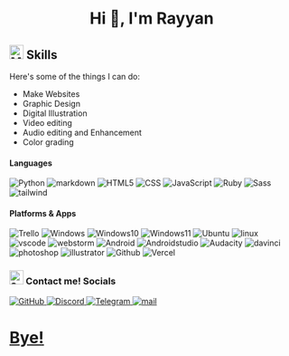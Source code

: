 <h1 align="center">Hi 👋, I'm Rayyan</h1>
<!--
**rayyanmm/rayyanmm** is a ✨ _special_ ✨ repository because its `README.md` (this file) appears on your GitHub profile.
-->

## <img src="https://raw.githubusercontent.com/Tarikul-Islam-Anik/Animated-Fluent-Emojis/master/Emojis/People%20with%20professions/Man%20Technologist%20Light%20Skin%20Tone.png" alt="Man Technologist" width="25" height="25" /> Skills

Here's some of the things I can do:
- Make Websites
- Graphic Design
- Digital Illustration
- Video editing
- Audio editing and Enhancement 
- Color grading

#### Languages
![Python](https://ziadoua.github.io/m3-Markdown-Badges/badges/Python/python2.svg)
![markdown](https://ziadoua.github.io/m3-Markdown-Badges/badges/Markdown/markdown3.svg)
![HTML5](https://ziadoua.github.io/m3-Markdown-Badges/badges/HTML/html3.svg)
![CSS](https://ziadoua.github.io/m3-Markdown-Badges/badges/CSS/css3.svg)
![JavaScript](https://ziadoua.github.io/m3-Markdown-Badges/badges/Javascript/javascript3.svg)
![Ruby](https://ziadoua.github.io/m3-Markdown-Badges/badges/Ruby/ruby3.svg)
![Sass](https://ziadoua.github.io/m3-Markdown-Badges/badges/Sass/sass3.svg)
![tailwind](https://ziadoua.github.io/m3-Markdown-Badges/badges/TailwindCSS/tailwindcss3.svg)


#### Platforms & Apps
![Trello](https://ziadoua.github.io/m3-Markdown-Badges/badges/Trello/trello3.svg)
![Windows](https://ziadoua.github.io/m3-Markdown-Badges/badges/Windows11/windows113.svg)
![Windows10](https://ziadoua.github.io/m3-Markdown-Badges/badges/Windows10/windows103.svg)
![Windows11](https://ziadoua.github.io/m3-Markdown-Badges/badges/Windows11/windows113.svg)
![Ubuntu](https://ziadoua.github.io/m3-Markdown-Badges/badges/Ubuntu/ubuntu3.svg)
![linux](https://ziadoua.github.io/m3-Markdown-Badges/badges/Linux/linux3.svg)
![vscode](https://ziadoua.github.io/m3-Markdown-Badges/badges/VisualStudioCode/visualstudiocode3.svg)
![webstorm](https://ziadoua.github.io/m3-Markdown-Badges/badges/Webstorm/webstorm3.svg)
![Android](https://ziadoua.github.io/m3-Markdown-Badges/badges/Android/android3.svg)
![Androidstudio](https://ziadoua.github.io/m3-Markdown-Badges/badges/AndroidStudio/androidstudio3.svg)
![Audacity](https://ziadoua.github.io/m3-Markdown-Badges/badges/Audacity/audacity3.svg)
![davinci](https://ziadoua.github.io/m3-Markdown-Badges/badges/DaVinciResolve/davinciresolve3.svg)
![photoshop](https://ziadoua.github.io/m3-Markdown-Badges/badges/Photoshop/photoshop3.svg)
![illustrator](https://ziadoua.github.io/m3-Markdown-Badges/badges/Illustrator/illustrator3.svg)
![Github](https://ziadoua.github.io/m3-Markdown-Badges/badges/Github/github3.svg)
![Vercel](https://ziadoua.github.io/m3-Markdown-Badges/badges/Vercel/vercel3.svg)


### <img src="https://raw.githubusercontent.com/Tarikul-Islam-Anik/Animated-Fluent-Emojis/master/Emojis/Smilies/Speech%20Balloon.png" alt="Speech Balloon" width="25" height="25" /> Contact me! Socials
<p>
  <a href="https://github.com/rayyanmm">
    <img src="https://ziadoua.github.io/m3-Markdown-Badges/badges/Github/github2.svg" alt="GitHub">
  </a>
  <a href="https://discord.com/users/628600195806003211">
    <img src="https://ziadoua.github.io/m3-Markdown-Badges/badges/Discord/discord2.svg" alt="Discord">
  </a>
  <a href="https://t.me/rayyanmmm">
    <img src="https://ziadoua.github.io/m3-Markdown-Badges/badges/Telegram/telegram2.svg" alt="Telegram">
  </a>
   <a href="mailto:rayyanbc@keemail.me">
    <img src="https://ziadoua.github.io/m3-Markdown-Badges/badges/Mail/mail3.svg" alt="mail">
  </a>
  <a href="mailto:rayyanbc@keemail.me">
  <!--  <img src="https://ziadoua.github.io/m3-Markdown-Badges/badges/Instagram/instagram3.svg" alt="Instagram">
  </a> -->
</p>

<h1>Bye!</h1>
